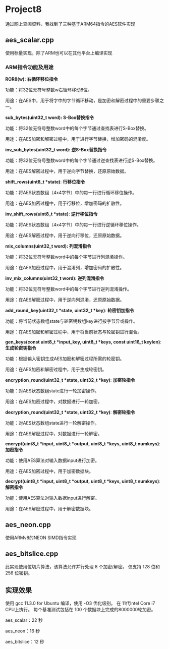 # Project8

通过网上查阅资料，我找到了三种基于ARM64指令的AES软件实现

## aes_scalar.cpp

使用标量实现，除了ARM也可以在其他平台上编译实现

### ARM指令功能及用途

**ROR8(w): 右循环移位指令**

功能：将32位无符号整数w右循环移动8位。

用途：在AES中，用于将字中的字节循环移动，是加密和解密过程中的重要步骤之一。

**sub_bytes(uint32_t word): S-Box替换指令**

功能：将32位无符号整数word中的每个字节通过查找表进行S-Box替换。

用途：在AES加密和解密过程中，用于进行字节替换，增加密码的混淆度。

**inv_sub_bytes(uint32_t word): 逆S-Box替换指令**

功能：将32位无符号整数word中的每个字节通过逆查找表进行逆S-Box替换。

用途：在AES解密过程中，用于逆向字节替换，还原原始数据。

**shift_rows(uint8_t *state)**: **行移位指令**

功能：将AES状态数组（4x4字节）中的每一行进行循环移位操作。

用途：在AES加密过程中，用于行移位，增加密码的扩散性。

**inv_shift_rows(uint8_t *state)**: **逆行移位指令**

功能：将AES状态数组（4x4字节）中的每一行进行逆循环移位操作。

用途：在AES解密过程中，用于逆向行移位，还原原始数据。

**mix_columns(uint32_t word): 列混淆指令**

功能：将32位无符号整数word中的每个字节进行列混淆操作。

用途：在AES加密过程中，用于混淆列，增加密码的扩散性。

**inv_mix_columns(uint32_t word): 逆列混淆指令**

功能：将32位无符号整数word中的每个字节进行逆列混淆操作。

用途：在AES解密过程中，用于逆向列混淆，还原原始数据。

**add_round_key(uint32_t *state, uint32_t *key)**: **轮密钥加指令**

功能：将当前状态数组state与轮密钥数组key进行按字节异或操作。

用途：在AES加密和解密过程中，用于将当前状态与轮密钥进行混合。

**gen_keys(const uint8_t *input_key, uint8_t *keys, const uint16_t keylen)**: **生成轮密钥指令**

功能：根据输入密钥生成AES加密和解密过程所需的轮密钥。

用途：在AES加密和解密过程中，用于生成轮密钥。

**encryption_round(uint32_t *state, uint32_t *key)**: **加密轮指令**

功能：对AES状态数组state进行一轮加密操作。

用途：在AES加密过程中，对数据进行一轮加密。

**decryption_round(uint32_t *state, uint32_t *key)**: **解密轮指令**

功能：对AES状态数组state进行一轮解密操作。

用途：在AES解密过程中，对数据进行一轮解密。

**encrypt(uint8_t *input, uint8_t *output, uint8_t *keys, uint8_t numkeys)**: **加密指令**

功能：使用AES算法对输入数据input进行加密。

用途：在AES加密过程中，用于加密数据块。

**decrypt(uint8_t *input, uint8_t *output, uint8_t *keys, uint8_t numkeys)**: **解密指令**

功能：使用AES算法对输入数据input进行解密。

用途：在AES解密过程中，用于解密数据块。

## aes_neon.cpp

使用ARMv8的NEON SIMD指令实现

## aes_bitslice.cpp

此实现使用位切片算法，该算法允许并行处理 8 个加密/解密。 仅支持 128 位和 256 位密钥。

## 实现效果

使用 gcc 11.3.0 for Ubuntu 编译，使用 -O3 优化级别。 在 11代Intel Core i7 CPU上执行。 每个基准测试包括在 100 个数据块上完成的8000000轮加密。

aes_scalar：22 秒

aes_neon：16 秒

aes_bitslice：12 秒
